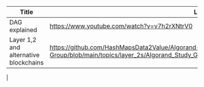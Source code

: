 | Title                                 | Link                                                                                                                                                              |
| ------------------------------------- | ----------------------------------------------------------------------------------------------------------------------------------------------------------------- |
| DAG explained                         | https://www.youtube.com/watch?v=v7h2rXNtrV0                                                                                                                       |
| Layer 1,2 and alternative blockchains | https://github.com/HashMapsData2Value/Algorand-Community-Study-Group/blob/main/topics/layer_2s/Algorand_Study_Group___2_L1s__L2s__and_alternative_blockchains.pdf |

|
